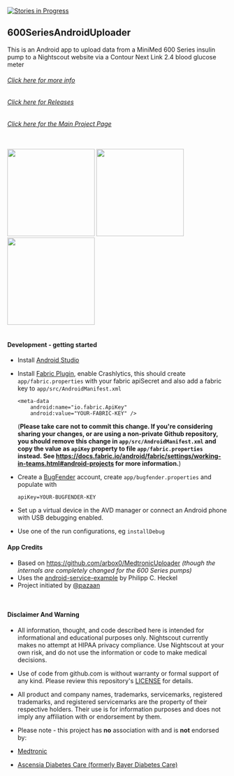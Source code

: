 [![Stories in Progress](https://badge.waffle.io/pazaan/600SeriesAndroidUploader.svg?label=in%20progress&title=In%20Progress)](http://waffle.io/pazaan/600SeriesAndroidUploader)

## 600SeriesAndroidUploader

This is an Android app to upload data from a MiniMed 600 Series insulin pump to a Nightscout website via a Contour Next Link 2.4 blood glucose meter

###### [Click here for more info](https://github.com/pazaan/600SeriesAndroidUploader/wiki)
###### [Click here for Releases](https://github.com/pazaan/600SeriesAndroidUploader/releases)
###### [Click here for the Main Project Page](http://pazaan.github.io/600SeriesAndroidUploader/)

<br/>
<a target="blank" href="https://raw.githubusercontent.com/wiki/pazaan/600SeriesAndroidUploader/images/kit-showing-app.jpg"><img src="https://raw.githubusercontent.com/wiki/pazaan/600SeriesAndroidUploader/images/kit-showing-app.jpg" width="200"></a>
<a target="blank" href="https://raw.githubusercontent.com/wiki/pazaan/600SeriesAndroidUploader/images/kit-in-case-1.jpg"><img src="https://raw.githubusercontent.com/wiki/pazaan/600SeriesAndroidUploader/images/kit-in-case-1.jpg" width="200"></a>
<a target="blank" href="https://raw.githubusercontent.com/wiki/pazaan/600SeriesAndroidUploader/images/kit-in-case-2.jpg"><img src="https://raw.githubusercontent.com/wiki/pazaan/600SeriesAndroidUploader/images/kit-in-case-2.jpg" width="200"></a>
<br/><br/>

#### Development - getting started

 - Install [Android Studio](https://developer.android.com/studio/index.html)
 - Install [Fabric Plugin](https://fabric.io), enable Crashlytics, this should create `app/fabric.properties` with your fabric apiSecret and also add a fabric key to `app/src/AndroidManifest.xml`

   ```
   <meta-data
       android:name="io.fabric.ApiKey"
       android:value="YOUR-FABRIC-KEY" />
   ```

   (**Please take care not to commit this change.
      If you're considering sharing your changes, or are using a non-private
      Github repository, you should remove this change in
      `app/src/AndroidManifest.xml` and copy the value as `apiKey` property
      to file `app/fabric.properties` instead. See
      https://docs.fabric.io/android/fabric/settings/working-in-teams.html#android-projects
      for more information.**)
 - Create a [BugFender](https://app.bugfender.com) account, create `app/bugfender.properties` and populate with

   ```
   apiKey=YOUR-BUGFENDER-KEY
   ```
 - Set up a virtual device in the AVD manager or connect an Android phone with USB debugging enabled.

 - Use one of the run configurations, eg `installDebug`
 
#### App Credits
* Based on https://github.com/arbox0/MedtronicUploader *(though the internals are completely changed for the 600 Series pumps)*
* Uses the [android-service-example](https://code.launchpad.net/~binwiederhier/+junk/android-service-example) by Philipp C. Heckel
* Project initiated by [@pazaan](https://github.com/pazaan)

<br/>

#### Disclaimer And Warning

+ All information, thought, and code described here is intended for informational and educational purposes only. Nightscout currently makes no attempt at HIPAA privacy compliance. Use Nightscout at your own risk, and do not use the information or code to make medical decisions.

+ Use of code from github.com is without warranty or formal support of any kind. Please review this repository's [LICENSE](https://github.com/pazaan/600SeriesAndroidUploader/blob/master/LICENSE) for details. 

+ All product and company names, trademarks, servicemarks, registered trademarks, and registered servicemarks are the property of their respective holders. Their use is for information purposes and does not imply any affiliation with or endorsement by them. 

+ Please note - this project has **no** association with and is **not** endorsed by:
 + [Medtronic](http://www.medtronicdiabetes.com/)
 + [Ascensia Diabetes Care (formerly Bayer Diabetes Care)](http://www.ascensia.com/)
